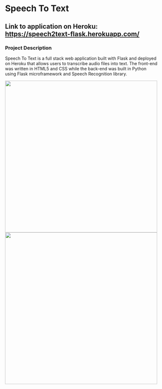 # Speech To Text

## Link to application on Heroku: https://speech2text-flask.herokuapp.com/

### Project Description

Speech To Text is a full stack web application built with Flask and deployed on Heroku that allows users to transcribe audio files into text. The front-end was written in HTML5 and CSS while the back-end was built in Python using Flask microframework and Speech Recognition library.  

<img src="https://user-images.githubusercontent.com/85374251/124925608-3de50200-dfc2-11eb-93e1-d6ad95fb032a.png" width="500">

<img src="https://user-images.githubusercontent.com/85374251/124925567-302f7c80-dfc2-11eb-9241-b928ffc5ddb3.png" width="500">


